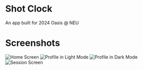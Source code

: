 # Shot Clock
An app built for 2024 Oasis @ NEU

# Screenshots
![Home Screen](https://github.com/mpatankar6/shot-clock/blob/main/screenshots/home.png)
![Profile in Light Mode](https://github.com/mpatankar6/shot-clock/blob/main/screenshots/profile_light.png)
![Profile in Dark Mode](https://github.com/mpatankar6/shot-clock/blob/main/screenshots/profile_dark.png)
![Session Screen](https://github.com/mpatankar6/shot-clock/blob/main/screenshots/session.png)
